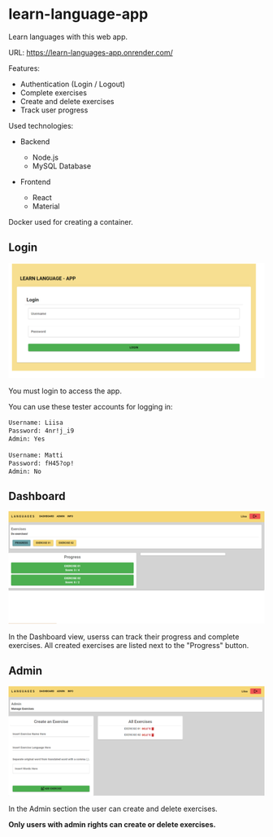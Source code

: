 # learn-language-app

Learn languages with this web app.

URL: https://learn-languages-app.onrender.com/

Features:
- Authentication (Login / Logout)
- Complete exercises
- Create and delete exercises
- Track user progress

Used technologies:
- Backend
    - Node.js
    - MySQL Database

- Frontend
    - React
    - Material 

Docker used for creating a container.
    
## Login
![Login Page](/readme/Screenshot_1.png)

You must login to access the app.

You can use these tester accounts for logging in:
```
Username: Liisa
Password: 4nr!j_i9
Admin: Yes

Username: Matti
Password: fH45?op!
Admin: No
```

## Dashboard
![Dashboard Page](/readme/Screenshot_3.png)

In the Dashboard view, userss can track their progress and complete exercises.
All created exercises are listed next to the "Progress" button.

## Admin
![Admin Page](/readme/Screenshot_2.png)

In the Admin section the user can create and delete exercises.

**Only users with admin rights can create or delete exercises.**
